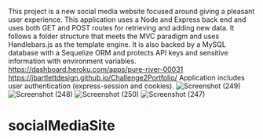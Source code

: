 This project is a new social media website focused around giving a pleasant user experience.
This application uses a Node and Express back end and uses both GET and POST routes for retrieving and adding new data.
It follows a folder structure that meets the MVC paradigm and uses Handlebars.js as the template engine.
It is also backed by a MySQL database with a Sequelize ORM and protects API keys and sensitive information with environment variables.
https://dashboard.heroku.com/apps/pure-river-00031
https://jbartlettdesign.github.io/Challenge2Portfolio/
Application includes user authentication (express-session and cookies).
![Screenshot (249)](https://user-images.githubusercontent.com/78454014/122150114-c4268200-ce22-11eb-9ff3-182ec859c3bc.png)
![Screenshot (248)](https://user-images.githubusercontent.com/78454014/122150115-c4268200-ce22-11eb-8628-d2fee32782dd.png)
![Screenshot (250)](https://user-images.githubusercontent.com/78454014/122150117-c4bf1880-ce22-11eb-98c1-70be81d1466a.png)
![Screenshot (247)](https://user-images.githubusercontent.com/78454014/122150118-c4bf1880-ce22-11eb-9d37-4d32ca19791e.png)
# socialMediaSite
